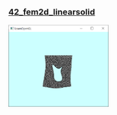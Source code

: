 ### [42_fem2d_linearsolid](42_fem2d_linearsolid)
<img src="../../docs/imgs/glfwnew_42_fem2d_linearsolid.png" width=200px>
